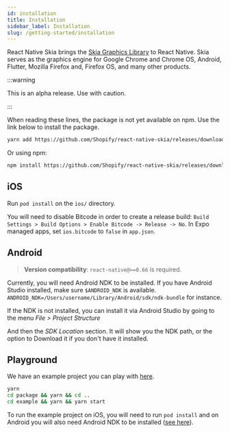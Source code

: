 ```yaml
---
id: installation
title: Installation
sidebar_label: Installation
slug: /getting-started/installation
---
```


React Native Skia brings the [Skia Graphics Library](https://skia.org/) to React Native.
Skia serves as the graphics engine for Google Chrome and Chrome OS, Android, Flutter, Mozilla Firefox and, Firefox OS, and many other products.


:::warning

This is an alpha release.
Use with caution.

:::

When reading these lines, the package is not yet available on npm.
Use the link below to install the package.

```sh
yarn add https://github.com/Shopify/react-native-skia/releases/download/v0.1.107-alpha/shopify-react-native-skia-0.1.107.tgz
```

Or using npm:

```sh
npm install https://github.com/Shopify/react-native-skia/releases/download/v0.1.107-alpha/shopify-react-native-skia-0.1.107.tgz
```

## iOS

Run `pod install` on the `ios/` directory.

You will need to disable Bitcode in order to create a release build: `Build Settings > Build Options > Enable Bitcode -> Release -> No`. In Expo managed apps, set `ios.bitcode` to `false` in `app.json`.

## Android

> **Version compatibility**: `react-native@>=0.66` is required.

Currently, you will need Android NDK to be installed.
If you have Android Studio installed, make sure `$ANDROID_NDK` is available.
`ANDROID_NDK=/Users/username/Library/Android/sdk/ndk-bundle` for instance.

If the NDK is not installed, you can install it via Android Studio by going to the menu _File > Project Structure_

And then the _SDK Location_ section. It will show you the NDK path, or the option to Download it if you don't have it installed.

## Playground

We have an example project you can play with [here](https://github.com/Shopify/react-native-skia/tree/main/example).

```sh
yarn
cd package && yarn && cd ..
cd example && yarn && yarn start
```

To run the example project on iOS, you will need to run `pod install` and on Android you will also need Android NDK to be installed ([see here](#android)).
